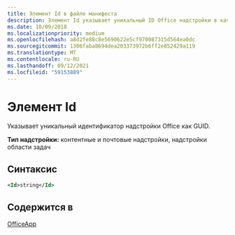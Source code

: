 ```yaml
---
title: Элемент Id в файле манифеста
description: Элемент Id указывает уникальный ID Office надстройки в качестве GUID.
ms.date: 10/09/2018
ms.localizationpriority: medium
ms.openlocfilehash: a8d2fe88c8e5690622e5cf970087315d564ea0dc
ms.sourcegitcommit: 1306faba8694dea203373972b6ff2e852429a119
ms.translationtype: MT
ms.contentlocale: ru-RU
ms.lasthandoff: 09/12/2021
ms.locfileid: "59153889"
---
```

# <a name="id-element"></a>Элемент Id

Указывает уникальный идентификатор надстройки Office как GUID.

**Тип надстройки:** контентные и почтовые надстройки, надстройки области задач

## <a name="syntax"></a>Синтаксис

```XML
<Id>string</Id>
```

## <a name="contained-in"></a>Содержится в

[OfficeApp](officeapp.md)


